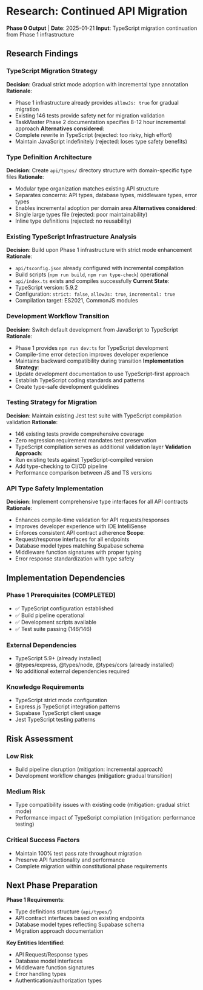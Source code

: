 # Research: Continued API Migration

**Phase 0 Output** | **Date**: 2025-01-21
**Input**: TypeScript migration continuation from Phase 1 infrastructure

## Research Findings

### TypeScript Migration Strategy
**Decision**: Gradual strict mode adoption with incremental type annotation
**Rationale**:
- Phase 1 infrastructure already provides `allowJs: true` for gradual migration
- Existing 146 tests provide safety net for migration validation
- TaskMaster Phase 2 documentation specifies 8-12 hour incremental approach
**Alternatives considered**:
- Complete rewrite in TypeScript (rejected: too risky, high effort)
- Maintain JavaScript indefinitely (rejected: loses type safety benefits)

### Type Definition Architecture
**Decision**: Create `api/types/` directory structure with domain-specific type files
**Rationale**:
- Modular type organization matches existing API structure
- Separates concerns: API types, database types, middleware types, error types
- Enables incremental adoption per domain area
**Alternatives considered**:
- Single large types file (rejected: poor maintainability)
- Inline type definitions (rejected: no reusability)

### Existing TypeScript Infrastructure Analysis
**Decision**: Build upon Phase 1 infrastructure with strict mode enhancement
**Rationale**:
- `api/tsconfig.json` already configured with incremental compilation
- Build scripts (`npm run build`, `npm run type-check`) operational
- `api/index.ts` exists and compiles successfully
**Current State**:
- TypeScript version: 5.9.2
- Configuration: `strict: false`, `allowJs: true`, `incremental: true`
- Compilation target: ES2021, CommonJS modules

### Development Workflow Transition
**Decision**: Switch default development from JavaScript to TypeScript
**Rationale**:
- Phase 1 provides `npm run dev:ts` for TypeScript development
- Compile-time error detection improves developer experience
- Maintains backward compatibility during transition
**Implementation Strategy**:
- Update development documentation to use TypeScript-first approach
- Establish TypeScript coding standards and patterns
- Create type-safe development guidelines

### Testing Strategy for Migration
**Decision**: Maintain existing Jest test suite with TypeScript compilation validation
**Rationale**:
- 146 existing tests provide comprehensive coverage
- Zero regression requirement mandates test preservation
- TypeScript compilation serves as additional validation layer
**Validation Approach**:
- Run existing tests against TypeScript-compiled version
- Add type-checking to CI/CD pipeline
- Performance comparison between JS and TS versions

### API Type Safety Implementation
**Decision**: Implement comprehensive type interfaces for all API contracts
**Rationale**:
- Enhances compile-time validation for API requests/responses
- Improves developer experience with IDE IntelliSense
- Enforces consistent API contract adherence
**Scope**:
- Request/response interfaces for all endpoints
- Database model types matching Supabase schema
- Middleware function signatures with proper typing
- Error response standardization with type safety

## Implementation Dependencies

### Phase 1 Prerequisites (COMPLETED)
- ✅ TypeScript configuration established
- ✅ Build pipeline operational
- ✅ Development scripts available
- ✅ Test suite passing (146/146)

### External Dependencies
- TypeScript 5.9+ (already installed)
- @types/express, @types/node, @types/cors (already installed)
- No additional external dependencies required

### Knowledge Requirements
- TypeScript strict mode configuration
- Express.js TypeScript integration patterns
- Supabase TypeScript client usage
- Jest TypeScript testing patterns

## Risk Assessment

### Low Risk
- Build pipeline disruption (mitigation: incremental approach)
- Development workflow changes (mitigation: gradual transition)

### Medium Risk
- Type compatibility issues with existing code (mitigation: gradual strict mode)
- Performance impact of TypeScript compilation (mitigation: performance testing)

### Critical Success Factors
- Maintain 100% test pass rate throughout migration
- Preserve API functionality and performance
- Complete migration within constitutional phase requirements

## Next Phase Preparation

**Phase 1 Requirements**:
- Type definitions structure (`api/types/`)
- API contract interfaces based on existing endpoints
- Database model types reflecting Supabase schema
- Migration approach documentation

**Key Entities Identified**:
- API Request/Response types
- Database model interfaces
- Middleware function signatures
- Error handling types
- Authentication/authorization types